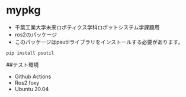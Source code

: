 # mypkg
- 千葉工業大学未来ロボティクス学科ロボットシステム学課題用
- ros2のパッケージ
- このパッケージはpsutilライブラリをインストールする必要があります。
```
pip install psutil
```
##テスト環境
- Github Actions
- Ros2 foxy
- Ubuntu 20.04
